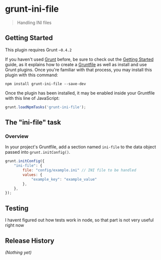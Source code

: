 # grunt-ini-file

> Handling INI files

## Getting Started
This plugin requires Grunt `~0.4.2`

If you haven't used [Grunt](http://gruntjs.com/) before, be sure to check out the [Getting Started](http://gruntjs.com/getting-started) guide, as it explains how to create a [Gruntfile](http://gruntjs.com/sample-gruntfile) as well as install and use Grunt plugins. Once you're familiar with that process, you may install this plugin with this command:

```shell
npm install grunt-ini-file --save-dev
```

Once the plugin has been installed, it may be enabled inside your Gruntfile with this line of JavaScript:

```js
grunt.loadNpmTasks('grunt-ini-file');
```

## The "ini-file" task

### Overview
In your project's Gruntfile, add a section named `ini-file` to the data object passed into `grunt.initConfig()`.

```js
grunt.initConfig({
    "ini-file": {
        file: "config/example.ini" // INI file to be handled
        values: {
            "example_key": "example_value"
        },
    },
});
```

## Testing
I havent figured out how tests work in node, so that part is not very useful right now


## Release History
_(Nothing yet)_